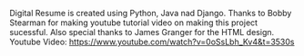 Digital Resume is created using Python, Java nad Django. Thanks to Bobby Stearman for making youtube tutorial video on making this project sucessful. Also special thanks to James Granger for the HTML design. 
Youtube Video: https://www.youtube.com/watch?v=0oSsLbh_Kv4&t=3530s
